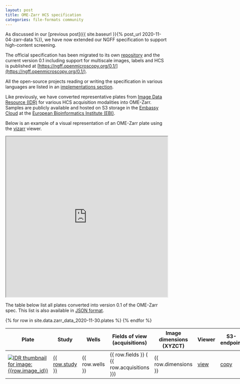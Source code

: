 ```yaml
---
layout: post
title: OME-Zarr HCS specification
categories: file-formats community
---
```


As discussed in our
[previous post]({{ site.baseurl }}{% post_url 2020-11-04-zarr-data %}), we
have now extended our NGFF specification to support high-content screening.

The official specification has been migrated to its own [repository](https://github.com/ome/ngff) and the current version 0.1 including
support for multiscale images, labels and HCS is published at
[https://ngff.openmicroscopy.org/0.1/](https://ngff.openmicroscopy.org/0.1/).

All the open-source projects reading or writing the specification in various
languages are listed in an
[implementations section](https://ngff.openmicroscopy.org/0.1/#implementations).

Like previously, we have converted representative plates from
[Image Data Resource (IDR)](https://idr.openmicroscopy.org/) for various HCS 
acquisition modalities into OME-Zarr. Samples are publicly available and
hosted on S3 storage in the [Embassy Cloud](https://www.embassycloud.org/)
at the [European Bioinformatics Institute (EBI)](https://www.ebi.ac.uk/).

Below is an example of a visual representation of an OME-Zarr plate using the [vizarr](https://github.com/hms-dbmi/vizarr) viewer.

<iframe style="width: 100%; height: 500px" name="vizarr" src="https://hms-dbmi.github.io/vizarr?source=https://s3.embassy.ebi.ac.uk/idr/zarr/v0.1/plates/5966.zarr">
</iframe>

The table below list all plates converted into version 0.1 of the OME-Zarr spec. This list is also available in
[JSON format](https://raw.githubusercontent.com/ome/blog/master/_data/zarr_data_2020-11-30.json).

<div class="row">
    <div class="small-12 small-centered medium-12 medium-centered columns">
        <div class="row horizontal">
            <table>
                <thead>
                    <th>Plate</th>
                    <th>Study</th>
                    <th>Wells</th>
                    <th>Fields of view (acquisitions)</th>
                    <th>Image dimensions (XYZCT)</th>
                    <th title="View the data in vizarr">Viewer</th>
                    <th title="Link to the data in OME-Zarr format (not for viewing!)">S3-endpoint</th>
                </thead>
                <tbody>
                {% for row in site.data.zarr_data_2020-11-30.plates %}
                    <tr>
                        <td>
                            <a href="https://idr.openmicroscopy.org/webclient/?show=plate-{{ row.id }}">
                                <img alt="IDR thumbnail for image:{{row.image_id}}" style="margin:0" src="https://idr.openmicroscopy.org/webclient/render_thumbnail/{{row.image_id}}/"/>
                            </a>
                        </td>
                        <td>
                            <a title="Study {{ row.study }} in IDR" href="https://idr.openmicroscopy.org/search/?query=Name:{{ row.study }}">{{ row.study }}</a>
                        </td>
                        <td>{{ row.wells }} </td>
                        <td>{{ row.fields }} ( {{ row.acquisitions }}) </td>
                        <td>{{ row.dimensions }} </td>
                        <td>
                            <a title="Open in viewer above" target='vizarr' href="https://hms-dbmi.github.io/vizarr?source=https://s3.embassy.ebi.ac.uk/idr/zarr/v0.1/plates/{{ row.id }}.zarr">
                                view
                            </a>
                        </td>
                        <td>
                            <a title="S3 endpoint. Not for viewing!" href="https://s3.embassy.ebi.ac.uk/idr/zarr/v0.1/plates/{{ row.id }}.zarr">
                                copy
                            </a>
                        </td>
                    </tr>
                {% endfor %}
                </tbody>
            </table>
        </div>
    </div>
</div>
